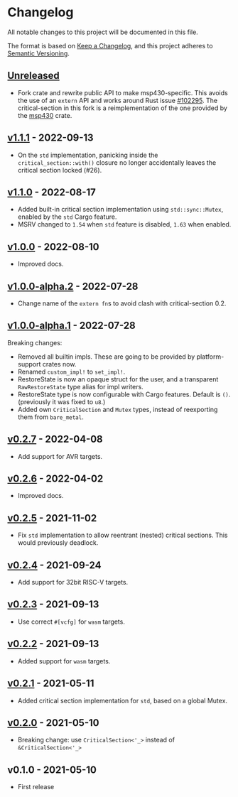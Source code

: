 # Changelog

All notable changes to this project will be documented in this file.

The format is based on [Keep a Changelog](https://keepachangelog.com/en/1.0.0/),
and this project adheres to [Semantic Versioning](https://semver.org/spec/v2.0.0.html).

## [Unreleased]

- Fork crate and rewrite public API to make msp430-specific. This avoids the
  use of an `extern` API and works around Rust issue [#102295](https://github.com/rust-lang/rust/issues/102295).
  The critical-section in this fork is a reimplementation of the one provided by
  the [msp430](https://github.com/rust-embedded/msp430/blob/master/src/critical_section.rs)
  crate.

## [v1.1.1] - 2022-09-13

- On the `std` implementation, panicking inside the `critical_section::with()` closure no longer accidentally leaves the critical section locked (#26).

## [v1.1.0] - 2022-08-17

- Added built-in critical section implementation using `std::sync::Mutex`, enabled by the `std` Cargo feature.
- MSRV changed to `1.54` when `std` feature is disabled, `1.63` when enabled.

## [v1.0.0] - 2022-08-10

- Improved docs.

## [v1.0.0-alpha.2] - 2022-07-28

- Change name of the `extern fn`s to avoid clash with critical-section 0.2.

## [v1.0.0-alpha.1] - 2022-07-28

Breaking changes:

- Removed all builtin impls. These are going to be provided by platform-support crates now.
- Renamed `custom_impl!` to `set_impl!`.
- RestoreState is now an opaque struct for the user, and a transparent `RawRestoreState` type alias for impl writers.
- RestoreState type is now configurable with Cargo features. Default is `()`. (previously it was fixed to `u8`.)
- Added own `CriticalSection` and `Mutex` types, instead of reexporting them from `bare_metal`.

## [v0.2.7] - 2022-04-08

- Add support for AVR targets.

## [v0.2.6] - 2022-04-02

- Improved docs.

## [v0.2.5] - 2021-11-02

- Fix `std` implementation to allow reentrant (nested) critical sections. This would previously deadlock.

## [v0.2.4] - 2021-09-24

- Add support for 32bit RISC-V targets.

## [v0.2.3] - 2021-09-13

- Use correct `#[vcfg]` for `wasm` targets.

## [v0.2.2] - 2021-09-13

- Added support for `wasm` targets.

## [v0.2.1] - 2021-05-11

- Added critical section implementation for `std`, based on a global Mutex.

## [v0.2.0] - 2021-05-10

- Breaking change: use `CriticalSection<'_>` instead of `&CriticalSection<'_>`

## v0.1.0 - 2021-05-10

- First release

[Unreleased]: https://github.com/rust-embedded/critical-section/compare/v1.1.1...cr1901:msp430-cs:msp430-cs
[v1.1.1]: https://github.com/rust-embedded/critical-section/compare/v1.1.0...v1.1.1
[v1.1.0]: https://github.com/rust-embedded/critical-section/compare/v1.0.0...v1.1.0
[v1.0.0]: https://github.com/rust-embedded/critical-section/compare/v1.0.0-alpha.2...v1.0.0
[v1.0.0-alpha.2]: https://github.com/rust-embedded/critical-section/compare/v1.0.0-alpha.1...v1.0.0-alpha.2
[v1.0.0-alpha.1]: https://github.com/rust-embedded/critical-section/compare/v0.2.7...v1.0.0-alpha.1
[v0.2.7]: https://github.com/rust-embedded/critical-section/compare/v0.2.6...v0.2.7
[v0.2.6]: https://github.com/rust-embedded/critical-section/compare/v0.2.5...v0.2.6
[v0.2.5]: https://github.com/rust-embedded/critical-section/compare/v0.2.4...v0.2.5
[v0.2.4]: https://github.com/rust-embedded/critical-section/compare/v0.2.3...v0.2.4
[v0.2.3]: https://github.com/rust-embedded/critical-section/compare/v0.2.2...v0.2.3
[v0.2.2]: https://github.com/rust-embedded/critical-section/compare/v0.2.1...v0.2.2
[v0.2.1]: https://github.com/rust-embedded/critical-section/compare/v0.2.0...v0.2.1
[v0.2.0]: https://github.com/rust-embedded/critical-section/compare/v0.1.0...v0.2.0
